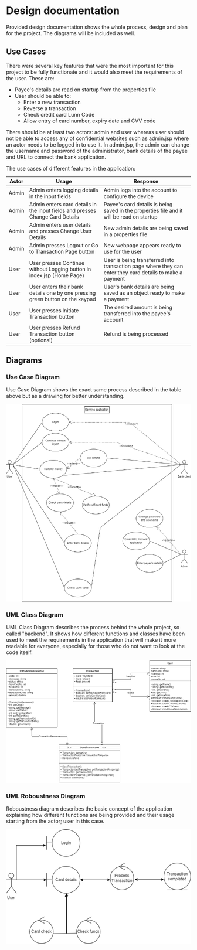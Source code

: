 # Design documentation
Provided design documentation shows the whole process, design and plan for the project. The diagrams will be included as well.

## Use Cases
There were several key features that were the most important for this project to be fully functionate and it would also meet the requirements of the user. These are:
* Payee's details are read on startup from the properties file
* User should be able to:
  * Enter a new transaction
  * Reverse a transaction
  * Check credit card Lunn Code
  * Allow entry of card number, expiry date and CVV code
  
There should be at least two actors: admin and user whereas user should not be able to access any of confidential websites such as admin.jsp where an actor needs to be logged in to use it.
In admin.jsp, the admin can change the username and password of the administrator, bank details of the payee and URL to connect the bank application.

The use cases of different features in the application:

| Actor | Usage | Response |
| ----- | ----- | -------- |
| Admin | Admin enters logging details in the input fields | Admin logs into the account to configure the device |
| Admin | Admin enters card details in the input fields and presses Change Card Details | Payee's card details is being saved in the properties file and it will be read on startup |
| Admin | Admin enters user details and presses Change User Details | New admin details are being saved in a properties file |
| Admin | Admin presses Logout or Go to Transaction Page button | New webpage appears ready to use for the user |
| User | User presses Continue without Logging button in index.jsp (Home Page)| User is being transferred into transaction page where they can enter they card details to make a payment |
| User | User enters their bank details one by one pressing green button on the keypad | User's bank details are being saved as an object ready to make a payment |
| User | User presses Initiate Transaction button | The desired amount is being transferred into the payee's account |
| User | User presses Refund Transaction button (optional) | Refund is being processed |

## Diagrams

### Use Case Diagram

Use Case Diagram shows the exact same process described in the table above but as a drawing for better understanding.

![](/documentation/images/usecase.drawio.png)

### UML Class Diagram

UML Class Diagram describes the process behind the whole project, so called "backend". It shows how different functions and classes have been used to meet the requirements in the application that will make it more readable for everyone, especially for those who do not want to look at the code itself.

![](/documentation/images/uml.drawio.png)

### UML Roboustness Diagram

Roboustness diagram describes the basic concept of the application explaining how different functions are being provided and their usage starting from the actor; user in this case. 

![](/documentation/images/roboustness.drawio.png)
